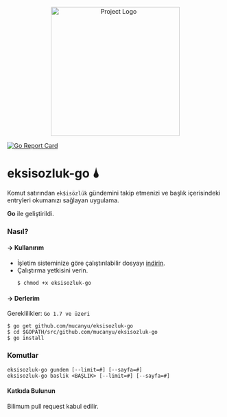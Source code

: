 <p align="center"><img src="https://image.ibb.co/buoQzz/Logo_T1.jpg" alt="Project Logo" width="300"></p>

[![Go Report Card](https://goreportcard.com/badge/github.com/mucanyu/eksisozluk-go)](https://goreportcard.com/report/github.com/mucanyu/eksisozluk-go)


# eksisozluk-go 🌢
Komut satırından `ek$isözlük` gündemini takip etmenizi ve başlık içerisindeki entryleri okumanızı sağlayan uygulama.

**Go** ile geliştirildi.

### Nasıl?

#### -> Kullanırım
- İşletim sisteminize göre çalıştırılabilir dosyayı [indirin](https://github.com/mucanyu/eksisozluk-go/releases/tag/v1.0).
- Çalıştırma yetkisini verin.
    ```
    $ chmod +x eksisozluk-go
    ```

#### -> Derlerim

Gereklilikler:
`Go 1.7 ve üzeri`
```
$ go get github.com/mucanyu/eksisozluk-go
$ cd $GOPATH/src/github.com/mucanyu/eksisozluk-go
$ go install
```

### Komutlar
```
eksisozluk-go gundem [--limit=#] [--sayfa=#]
eksisozluk-go baslik <BAŞLIK> [--limit=#] [--sayfa=#]
```

#### Katkıda Bulunun
Bilimum pull request kabul edilir.
